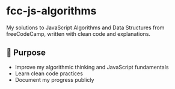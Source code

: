 # fcc-js-algorithms
My solutions to JavaScript Algorithms and Data Structures from freeCodeCamp, written with clean code and explanations.
## 🧠 Purpose
- Improve my algorithmic thinking and JavaScript fundamentals
- Learn clean code practices
- Document my progress publicly
